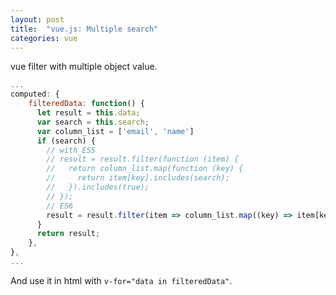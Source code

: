 ```yaml
---
layout: post 
title:  "vue.js: Multiple search"
categories: vue
---
```


vue filter with multiple object value.


```javascript
...
computed: {
    filteredData: function() {
      let result = this.data;
      var search = this.search;
      var column_list = ['email', 'name']
      if (search) {
        // with ES5
        // result = result.filter(function (item) {
        //   return column_list.map(function (key) {
        //     return item[key].includes(search);
        //   }).includes(true);
        // });
        // ES6
        result = result.filter(item => column_list.map((key) => item[key].includes(this.search)).includes(true));
      }
      return result;
    },
},
...
```

And use it in html  with `v-for="data in filteredData"`.
